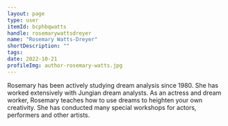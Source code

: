 ```yaml
---
layout: page
type: user
itemId: bcphbqwatts
handle: rosemarywattsdreyer
name: "Rosemary Watts-Dreyer"
shortDescription: ""
tags:
date: 2022-10-21
profileImg: author-rosemary-watts.jpg
---
```


Rosemary has been actively studying dream analysis since 1980. She has worked extensively with Jungian dream analysts. As an actress and dream worker, Rosemary teaches how to use dreams to heighten your own creativity. She has conducted many special workshops for actors, performers and other artists.
